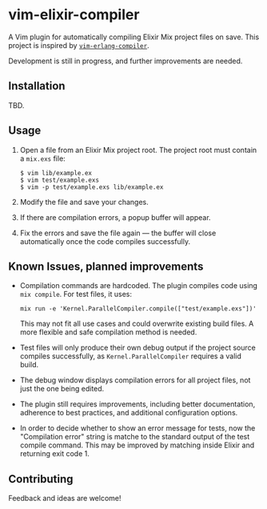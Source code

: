 # vim-elixir-compiler

A Vim plugin for automatically compiling Elixir Mix project files on save.
This project is inspired by [`vim-erlang-compiler`][vim-erlang-compiler].

Development is still in progress, and further improvements are needed.

## Installation

TBD.

## Usage

1.  Open a file from an Elixir Mix project root. The project root must contain
    a `mix.exs` file:

    ```
    $ vim lib/example.ex
    $ vim test/example.exs
    $ vim -p test/example.exs lib/example.ex
    ```

2.  Modify the file and save your changes.

3.  If there are compilation errors, a popup buffer will appear.

4.  Fix the errors and save the file again — the buffer will close
    automatically once the code compiles successfully.

## Known Issues, planned improvements

*   Compilation commands are hardcoded.
    The plugin compiles code using `mix compile`.
    For test files, it uses:
    ```
    mix run -e 'Kernel.ParallelCompiler.compile(["test/example.exs"])'
    ```
    This may not fit all use cases and could overwrite existing build files.
    A more flexible and safe compilation method is needed.

*   Test files will only produce their own debug output if the project source
    compiles successfully, as `Kernel.ParallelCompiler` requires a valid build.

*   The debug window displays compilation errors for all project files, not
    just the one being edited.

*   The plugin still requires improvements, including better documentation,
    adherence to best practices, and additional configuration options.

*   In order to decide whether to show an error message for tests,
    now the "Compilation error" string is matche to the standard output of
    the test compile command. This may be improved by matching inside Elixir
    and returning exit code 1.

## Contributing

Feedback and ideas are welcome!

[vim-erlang-compiler]: https://github.com/vim-erlang/vim-erlang-compiler
